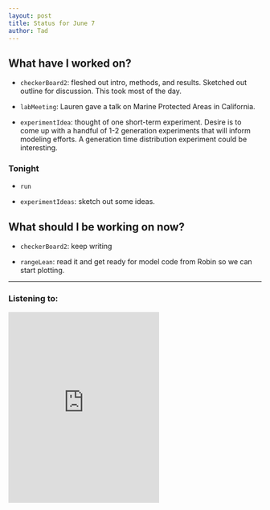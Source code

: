 ```yaml
---
layout: post 
title: Status for June 7 
author: Tad
---
```

 
## What have I worked on?
 
* `checkerBoard2`: fleshed out intro, methods, and results. Sketched out outline for discussion. This took most of the day. 
  
* `labMeeting`: Lauren gave a talk on Marine Protected Areas in California. 

* `experimentIdea`: thought of one short-term experiment. Desire is to come up with a handful of 1-2 generation experiments that will inform modeling efforts. A generation time distribution experiment could be interesting.





### Tonight 

* `run`

* `experimentIdeas`: sketch out some ideas. 





## What should I be working on now? 

* `checkerBoard2`: keep writing

* `rangeLean`: read it and get ready for model code from Robin so we can start plotting. 



 
 
 
 
--- 

### Listening to: 
 <iframe src='https://embed.spotify.com/?uri=spotify%3Atrack%3A0OJtxbza8IzLT2DKTfta5z' width='300' height='380' frameborder='0' allowtransparency='true'></iframe> 
 <i class='fa fa-code' style='color:pink'></i> 
